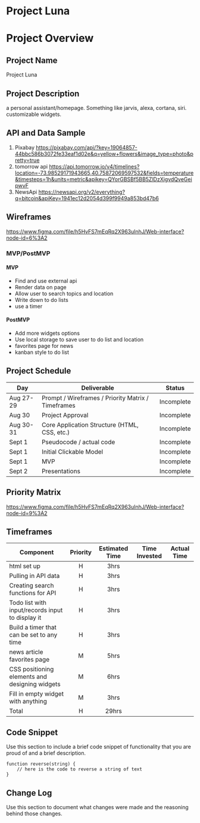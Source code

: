 # Project Luna
# Project Overview

## Project Name

Project Luna

## Project Description

a personal assistant/homepage. Something like jarvis, alexa, cortana, siri. customizable widgets.

## API and Data Sample

1. Pixabay 
  https://pixabay.com/api/?key=19064857-44bbc586b3072fe33eaf1d02e&q=yellow+flowers&image_type=photo&pretty=true
2. tomorrow api 
https://api.tomorrow.io/v4/timelines?location=-73.98529171943665,40.75872069597532&fields=temperature&timesteps=1h&units=metric&apikey=QYorGBSBf5BB5ZlDzXigvdQveGeipwvF
3. NewsApi 
https://newsapi.org/v2/everything?q=bitcoin&apiKey=1941ec12d2054d399f9949a853bd47b6

## Wireframes

https://www.figma.com/file/h5HvFS7mEqRq2X963ulnhJ/Web-interface?node-id=6%3A2

### MVP/PostMVP

#### MVP 

- Find and use external api 
- Render data on page 
- Allow user to search topics and location
- Write down to do lists
- use a timer

#### PostMVP  

- Add more widgets options
- Use local storage to save user to do list and location
- favorites page for news
- kanban style to do list

## Project Schedule

|  Day | Deliverable | Status
|---|---| ---|
|Aug 27-29| Prompt / Wireframes / Priority Matrix / Timeframes | Incomplete
|Aug 30| Project Approval | Incomplete
|Aug 30-31| Core Application Structure (HTML, CSS, etc.) | Incomplete
|Sept 1| Pseudocode / actual code | Incomplete
|Sept 1| Initial Clickable Model  | Incomplete
|Sept 1| MVP | Incomplete
|Sept 2| Presentations | Incomplete

## Priority Matrix

https://www.figma.com/file/h5HvFS7mEqRq2X963ulnhJ/Web-interface?node-id=9%3A2

## Timeframes

| Component | Priority | Estimated Time | Time Invested | Actual Time |
| --- | :---: |  :---: | :---: | :---: |
| html set up | H | 3hrs| | |
| Pulling in API data | H | 3hrs| | |
| Creating search functions for API | H | 3hrs| | |
| Todo list with input/records input to display it| H | 3hrs| | |
| Build a timer that can be set to any time | H | 3hrs| | |
|news article favorites page| M | 5hrs | | |
| CSS positioning elements and designing widgets| M | 6hrs|  |  |
| Fill in empty widget with anything | M | 3hrs|  |  |
| Total | H | 29hrs|  |  |

## Code Snippet

Use this section to include a brief code snippet of functionality that you are proud of and a brief description.  

```
function reverse(string) {
	// here is the code to reverse a string of text
}
```

## Change Log
 Use this section to document what changes were made and the reasoning behind those changes.  

